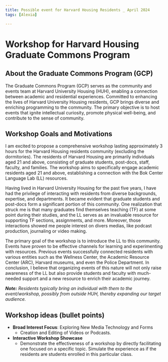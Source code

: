 ```yaml
---
title: Possible event for Harvard Housing Residents _ April 2024
tags: [Alexia]

---
```


# Workshop for Harvard Housing Graduate Commons Program

## About the Graduate Commons Program (GCP)

The Graduate Commons Program (GCP) serves as the community and events team at Harvard University Housing (HUH), enabling a connection between academic and residential experiences. Committed to enhancing the lives of Harvard University Housing residents, GCP brings diverse and enriching programming to the community. The primary objective is to host events that ignite intellectual curiosity, promote physical well-being, and contribute to the sense of community.

## Workshop Goals and Motivations

I am excited to propose a comprehensive workshop lasting approximately 3 hours for the Harvard Housing residents community (excluding the dormitories). The residents of Harvard Housing are primarily individuals aged 21 and above, consisting of graduate students, post-docs, staff, faculty, and families. The workshop aims to specifically engage academic residents aged 21 and above, establishing a connection with the Bok Center Language Lab (LL) resources.

Having lived in Harvard University Housing for the past five years, I have had the privilege of interacting with residents from diverse backgrounds, expertise, and departments. It became evident that graduate students and post-docs form a significant portion of this community. One realization that struck me is that many graduates find themselves teaching (TF) at some point during their studies, and the LL serves as an invaluable resource for supporting TF sections, assignments, and more. Moreover, those interactions showed me people interest on divers medias, like podcast production, journaling or video making.

The primary goal of the workshop is to introduce the LL to this community. Events have proven to be effective channels for learning and experimenting with resources. Previous events successfully connected residents with various entities such as the Wellness Center, the Academic Resource Center (ARC), Harvard museums, and even the Police Department. In conclusion, I believe that organizing events of this nature will not only raise awareness of the LL but also provide students and faculty with much-needed support and a new resource to enrich their academic journey.

***Note:** Residents typically bring an individual with them to the event/workshop, possibly from outside HUH, thereby expanding our target audience.*

## Workshop ideas (bullet points)


- **Broad Interest Focus**: Exploring New Media Technology and Forms
    - Creation and Editing of Videos or Podcasts.
- **Interactive Workshop Showcase**
    - Demonstrate the effectiveness of a workshop by directly facilitating one focused on a specific topic. Simulate the experience as if the residents are students enrolled in this particular class.